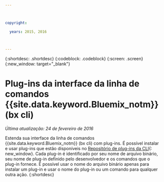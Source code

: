```yaml
---

 

copyright:

  years: 2015, 2016

 

---
```


{:shortdesc: .shortdesc}
{:codeblock: .codeblock}
{:screen: .screen}
{:new_window: target="_blank"}

# Plug-ins da interface da linha de comandos {{site.data.keyword.Bluemix_notm}} (bx cli)

*Última atualização: 24 de fevereiro de 2016*

Estenda sua interface da linha de comandos {{site.data.keyword.Bluemix_notm}} (bx cli) com plug-ins. É possível instalar e usar plug-ins que estão disponíveis no [Repositório de plug-ins da CLI](http://plugins.ng.bluemix.net/){: new_window}. Cada plug-in é identificado por seu nome de arquivo binário, seu nome de plug-in definido pelo desenvolvedor e os comandos que o plug-in fornece. É possível usar o nome do arquivo binário apenas para instalar um plug-in e usar o nome do plug-in ou um comando para qualquer outra ação.
{:shortdesc}
